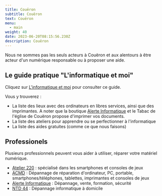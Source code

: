 ```yaml
---
title: Couëron
subtitle: Couëron
text: Couëron
menu:
  - main
weight: 40
date: 2023-06-20T08:15:56.230Z
description: Couëron
---
```

  
Nous ne sommes pas les seuls acteurs à Couëron et aux alentours à être acteur d'un numérique responsable ou à proposer une aide.

## Le guide pratique "L'informatique et moi"

Cliquez sur [L'informatique et moi](https://www.calameo.com/read/001188660b6ad7b8867d7?page=1) pour consulter ce guide.

Vous y trouverez :
* La liste des lieux avec des ordinateurs en libres services, ainsi que des imprimantes. A noter que la boutique [Alerte Informatique](https://alerteinfo.com/) et le Tabac de l'église de Couëron propose d'imprimer vos documents.
* La liste des ateliers pour apprendre ou se perfectionner à l'informatique
* La liste des aides gratuites (comme ce que nous faisons)

## Professionels

Plusieurs professionnels peuvent vous aider à utiliser, réparer votre matériel numérique.

* [Atelier 220](https://latelier-220.odoo.com/) : spécialisé dans les smartphones et consoles de jeux
* [ACMD](https://www.acmd.net/) : Dépannage de réparation d'ordinateur, PC, portable, smartphones/téléphones, tablettes, imprimantes et consoles de jeux
* [Alerte Informatique](https://alerteinfo.com/) : Dépannage, vente, formation, sécurité
* [NTD 44](https://www.ntd44.fr/) : Dépannage informatique à domicile
